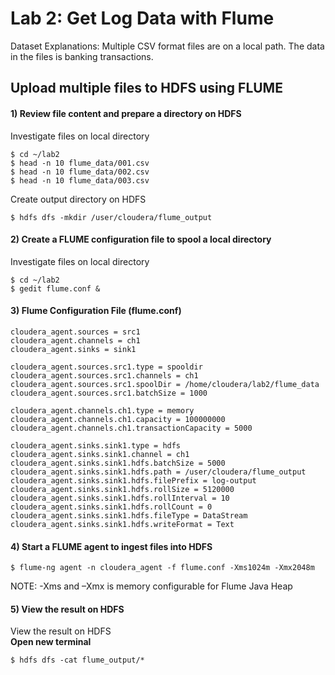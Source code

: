 # Lab 2: Get Log Data with Flume

Dataset Explanations: Multiple CSV format files are on a local path. The data in the files is banking transactions.

## Upload multiple files to HDFS using FLUME

#### 1) Review file content and prepare a directory on HDFS
Investigate files on local directory
```
$ cd ~/lab2
$ head -n 10 flume_data/001.csv
$ head -n 10 flume_data/002.csv
$ head -n 10 flume_data/003.csv
```
Create output directory on HDFS
```
$ hdfs dfs -mkdir /user/cloudera/flume_output
```
#### 2) Create a FLUME configuration file to spool a local directory
Investigate files on local directory
```
$ cd ~/lab2
$ gedit flume.conf &
```
#### 3) Flume Configuration File (flume.conf)
```
cloudera_agent.sources = src1
cloudera_agent.channels = ch1
cloudera_agent.sinks = sink1

cloudera_agent.sources.src1.type = spooldir
cloudera_agent.sources.src1.channels = ch1
cloudera_agent.sources.src1.spoolDir = /home/cloudera/lab2/flume_data
cloudera_agent.sources.src1.batchSize = 1000

cloudera_agent.channels.ch1.type = memory
cloudera_agent.channels.ch1.capacity = 100000000
cloudera_agent.channels.ch1.transactionCapacity = 5000

cloudera_agent.sinks.sink1.type = hdfs
cloudera_agent.sinks.sink1.channel = ch1
cloudera_agent.sinks.sink1.hdfs.batchSize = 5000
cloudera_agent.sinks.sink1.hdfs.path = /user/cloudera/flume_output
cloudera_agent.sinks.sink1.hdfs.filePrefix = log-output
cloudera_agent.sinks.sink1.hdfs.rollSize = 5120000
cloudera_agent.sinks.sink1.hdfs.rollInterval = 10
cloudera_agent.sinks.sink1.hdfs.rollCount = 0
cloudera_agent.sinks.sink1.hdfs.fileType = DataStream
cloudera_agent.sinks.sink1.hdfs.writeFormat = Text
```
#### 4)	Start a FLUME agent to ingest files into HDFS
```
$ flume-ng agent -n cloudera_agent -f flume.conf -Xms1024m -Xmx2048m
```
NOTE: -Xms and –Xmx is memory configurable for Flume Java Heap
#### 5) View the result on HDFS
View the result on HDFS  
**Open new terminal**
```
$ hdfs dfs -cat flume_output/*
```
